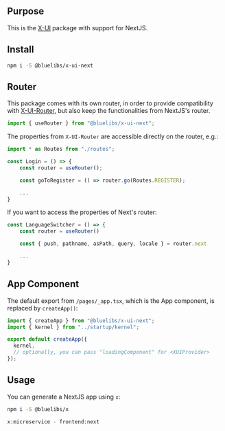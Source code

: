 ## Purpose

This is the [X-UI](https://www.bluelibs.com/docs/package-x-ui/) package with support for NextJS.

## Install

```bash
npm i -S @bluelibs/x-ui-next
```

## Router

This package comes with its own router, in order to provide compatibility with [X-UI-Router](https://www.bluelibs.com/docs/package-x-ui-router-bundle), but also keep the functionalities from NextJS's router.

```js
import { useRouter } from "@bluelibs/x-ui-next";
```

The properties from `X-UI-Router` are accessible directly on the router, e.g.:

```js
import * as Routes from "./routes";

const Login = () => {
    const router = useRouter();

    const goToRegister = () => router.go(Routes.REGISTER);

    ...
}
```

If you want to access the properties of Next's router:

```js
const LanguageSwitcher = () => {
    const router = useRouter()

    const { push, pathname, asPath, query, locale } = router.next

    ...
}
```

## App Component

The default export from `/pages/_app.tsx`, which is the App component, is replaced by `createApp()`:

```ts
import { createApp } from "@bluelibs/x-ui-next";
import { kernel } from "../startup/kernel";

export default createApp({
  kernel,
  // optionally, you can pass "loadingComponent" for <XUIProvider>
});
```

## Usage

You can generate a NextJS app using `x`:

```bash
npm i -S @bluelibs/x

x:microservice - frontend:next
```
